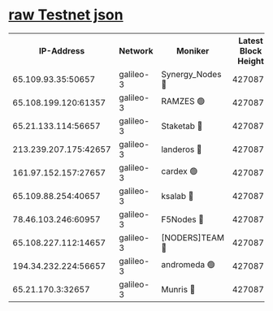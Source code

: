 [raw Testnet json](https://rpc-check.androt.stavr.tech/androt/rpcandrot_result.json)
=

<table><tr><th>IP-Address</th><th>Network</th><th>Moniker</th><th>Latest Block Height</th><th>Earliest Block Height</th><th>Catching Up</th><th>Tx Index</th><th>Voting Power</th><th>Scan Time</th></tr><tr><td>65.109.93.35:50657</td><td>galileo-3</td><td>Synergy_Nodes 🔴</td><td>4270879</td><td>0</td><td>False</td><td>on</td><td>960602</td><td>2023-12-18T00:28:53.786990661UTC</td></tr><tr><td>65.108.199.120:61357</td><td>galileo-3</td><td>RAMZES 🟢</td><td>4270877</td><td>1</td><td>False</td><td>on</td><td>0</td><td>2023-12-18T00:28:40.463652481UTC</td></tr><tr><td>65.21.133.114:56657</td><td>galileo-3</td><td>Staketab 🔴</td><td>4270879</td><td>90001</td><td>False</td><td>on</td><td>2</td><td>2023-12-18T00:28:54.789158889UTC</td></tr><tr><td>213.239.207.175:42657</td><td>galileo-3</td><td>landeros 🔴</td><td>4270875</td><td>2642001</td><td>False</td><td>on</td><td>72</td><td>2023-12-18T00:28:28.548758404UTC</td></tr><tr><td>161.97.152.157:27657</td><td>galileo-3</td><td>cardex 🟢</td><td>4270879</td><td>2945323</td><td>False</td><td>on</td><td>0</td><td>2023-12-18T00:28:54.146722059UTC</td></tr><tr><td>65.109.88.254:40657</td><td>galileo-3</td><td>ksalab 🔴</td><td>4270876</td><td>3000356</td><td>False</td><td>on</td><td>31933</td><td>2023-12-18T00:28:35.998601105UTC</td></tr><tr><td>78.46.103.246:60957</td><td>galileo-3</td><td>F5Nodes 🔴</td><td>4270879</td><td>3057001</td><td>False</td><td>off</td><td>24</td><td>2023-12-18T00:28:54.435419323UTC</td></tr><tr><td>65.108.227.112:14657</td><td>galileo-3</td><td>[NODERS]TEAM 🔴</td><td>4270875</td><td>3176323</td><td>False</td><td>on</td><td>959621</td><td>2023-12-18T00:28:28.884246926UTC</td></tr><tr><td>194.34.232.224:56657</td><td>galileo-3</td><td>andromeda 🟢</td><td>4270876</td><td>4170876</td><td>False</td><td>off</td><td>0</td><td>2023-12-18T00:28:35.607357821UTC</td></tr><tr><td>65.21.170.3:32657</td><td>galileo-3</td><td>Munris 🔴</td><td>4270878</td><td>4170878</td><td>False</td><td>off</td><td>414</td><td>2023-12-18T00:28:45.151997450UTC</td></tr></table>

